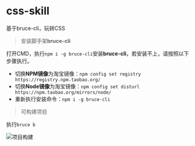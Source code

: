 # css-skill
基于bruce-cli，玩转CSS

>安装脚手架**bruce-cli**

打开CMD，执行`npm i -g bruce-cli`安装**bruce-cli**，若安装不上，请按照以下步骤执行。

- 切换**NPM镜像**为淘宝镜像：`npm config set registry https://registry.npm.taobao.org/`
- 切换**Node镜像**为淘宝镜像：`npm config set disturl https://npm.taobao.org/mirrors/node/`
- 重新执行安装命令：`npm i -g bruce-cli`

> 可构建项目

执行`bruce b`

![项目构建](https://p1-juejin.byteimg.com/tos-cn-i-k3u1fbpfcp/ac7d3eff4f1247a982da5c0426db6fbd~tplv-k3u1fbpfcp-watermark.awebp)
